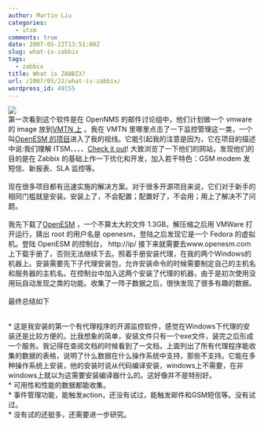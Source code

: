```yaml
---
author: Martin Liu
categories:
  - itsm
comments: true
date: 2007-05-22T13:51:00Z
slug: what-is-zabbix
tags:
  - zabbix
title: What is ZABBIX?
url: /2007/05/22/what-is-zabbix/
wordpress_id: 49155
---
```


[![](http://www.zabbix.com/img/zabbix1.png)](http://www.zabbix.com/img/zabbix1.png)<br />第一次看到这个软件是在 OpenNMS 的邮件讨论组中，他们计划做一个 vmware 的 image 放到[VMTN 上](http://www.vmware.com/vmtn/appliances/index.html) 。我在 VMTN 里哪里点击了一下监控管理这一类，一个叫[OpenESM 的项目](http://www.vmware.com/vmtn/appliances/directory/124)进入了我的视线。它能引起我的注意是因为，它在项目的描述中说:我们理解 ITSM、、、、[Check it out](http://www.openesm.com/s1/)! 大致浏览了一下他们的网站，发现他们的目的是在 Zabbix 的基础上作一下优化和开发，加入若干特色：GSM modem 发短信、新报表、SLA 监控等。<br /><br />现在很多项目都有迅速实施的解决方案。对于很多开源项目来说，它们对于新手的相同门槛就是安装。安装上了，不会配置；配置好了，不会用；用上了解决不了问题。<br /><br />我先下载了[OpenESM](http://www.vmware.com/vmtn/appliances/directory/124) ，一个不算太大的文件 1.3GB。解压缩之后用 VMWare 打开运行，猜出 root 的用户名是 openesm，登陆之后发现它是一个 Fedora 的虚拟机。登陆 OpenESM 的控制台， http://ip/ 接下来就需要去www.openesm.com上下载手册了，否则无法继续下去。照着手册安装代理，在我的两个Windows的机器上。安装需要先下子代理安装包，允许安装命令的时候需要制定自己的主机名和服务器的主机名。在控制台中加入这两个安装了代理的机器，由于是初次使用没用玩自动发现之类的功能。收集了一阵子数据之后，很快发现了很多有趣的数据。<br /><br />最终总结如下<br />

<br />	
  * 这是我安装的第一个有代理程序的开源监控软件，感觉在Windows下代理的安装还是比较方便的。比我想象的简单，安装文件只有一个exe文件，装完之后形成一个服务。我记得在查阅文档的时候看到了一文档，上面列出了所有代理程序能收集的数据的表格，说明了什么数据在什么操作系统中支持，那些不支持。它能在多种操作系统上安装，他的安装时说从代码编译安装，windows上不需要，在非windows上就以为这需要安装编译器什么的。这好像并不是特别好。
<br />	
  * 可用性和性能的数据都能收集。
<br />	
  * 事件管理功能，能触发action，还没有试过，能触发邮件和GSM短信等。没有试过。
<br />	
  * 没有试的还挺多，还需要进一步研究。
<br />
